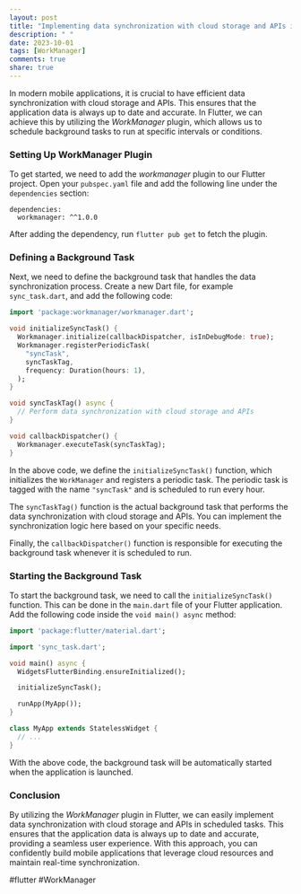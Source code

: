 ```yaml
---
layout: post
title: "Implementing data synchronization with cloud storage and APIs in scheduled tasks with WorkManager for Flutter"
description: " "
date: 2023-10-01
tags: [WorkManager]
comments: true
share: true
---
```


In modern mobile applications, it is crucial to have efficient data synchronization with cloud storage and APIs. This ensures that the application data is always up to date and accurate. In Flutter, we can achieve this by utilizing the *WorkManager* plugin, which allows us to schedule background tasks to run at specific intervals or conditions. 

### Setting Up WorkManager Plugin

To get started, we need to add the *workmanager* plugin to our Flutter project. Open your `pubspec.yaml` file and add the following line under the `dependencies` section:

```
dependencies:
  workmanager: ^^1.0.0
```

After adding the dependency, run `flutter pub get` to fetch the plugin. 

### Defining a Background Task

Next, we need to define the background task that handles the data synchronization process. Create a new Dart file, for example `sync_task.dart`, and add the following code:

```dart
import 'package:workmanager/workmanager.dart';

void initializeSyncTask() {
  Workmanager.initialize(callbackDispatcher, isInDebugMode: true);
  Workmanager.registerPeriodicTask(
    "syncTask",
    syncTaskTag,
    frequency: Duration(hours: 1),
  );
}

void syncTaskTag() async {
  // Perform data synchronization with cloud storage and APIs
}

void callbackDispatcher() {
  Workmanager.executeTask(syncTaskTag);
}
```

In the above code, we define the `initializeSyncTask()` function, which initializes the `WorkManager` and registers a periodic task. The periodic task is tagged with the name `"syncTask"` and is scheduled to run every hour.

The `syncTaskTag()` function is the actual background task that performs the data synchronization with cloud storage and APIs. You can implement the synchronization logic here based on your specific needs.

Finally, the `callbackDispatcher()` function is responsible for executing the background task whenever it is scheduled to run.

### Starting the Background Task

To start the background task, we need to call the `initializeSyncTask()` function. This can be done in the `main.dart` file of your Flutter application. Add the following code inside the `void main() async` method:

```dart
import 'package:flutter/material.dart';

import 'sync_task.dart';

void main() async {
  WidgetsFlutterBinding.ensureInitialized();

  initializeSyncTask();

  runApp(MyApp());
}

class MyApp extends StatelessWidget {
  // ...
}
```

With the above code, the background task will be automatically started when the application is launched.

### Conclusion

By utilizing the *WorkManager* plugin in Flutter, we can easily implement data synchronization with cloud storage and APIs in scheduled tasks. This ensures that the application data is always up to date and accurate, providing a seamless user experience. With this approach, you can confidently build mobile applications that leverage cloud resources and maintain real-time synchronization.

#flutter #WorkManager